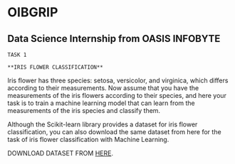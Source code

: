 # OIBGRIP
## Data Science Internship from OASIS INFOBYTE

    TASK 1

    **IRIS FLOWER CLASSIFICATION**


Iris flower has three species: setosa, versicolor, and virginica, which differs according to their
measurements. Now assume that you have the measurements of the iris flowers according to
their species, and here your task is to train a machine learning model that can learn from the
measurements of the iris species and classify them.

Although the Scikit-learn library provides a dataset for iris flower classification, you can also
download the same dataset from here for the task of iris flower classification with Machine
Learning. 

DOWNLOAD DATASET FROM [HERE](https://www.kaggle.com/datasets/saurabh00007/iriscsv).

